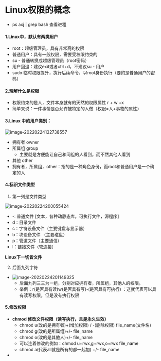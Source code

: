 # Linux权限的概念

* ps axj | grep bash 查看进程

#### 1.Linux中，默认有两类用户

* root：超级管理员，具有非常高的权限
* 普通用户：具有一般权限，需要受权限约束的
* su - 普通转换成超级管理员（root密码）
* 用户回退：建议exit或者ctrl+d，不建议su - 用户
* sudo 临时权限提升，执行后续命令，以root身份执行（要的是普通用户的密码）

#### 2.理解什么是权限

* 权限约束的是人，文件本身就有的天然的权限属性 r + w +x
* 简单来说：一件事情是否允许被特定的人做（权限=人+事物的属性）

#### 3.Linux 中的用户类别：

![image-20220224132738557](C:\Users\yangyr0206\AppData\Roaming\Typora\typora-user-images\image-20220224132738557.png)

* 拥有者 owner
* 所属组 group
  * 主要就是方便能让自己和同组的人看到，而不然其他人看到
* 其他 other
* 拥有者，所属组，other：指的是一种角色身份，而root和普通用户是一个确定的人

#### 4.标识文件类型

1. 第一列是文件类型

![image-20220224200055424](C:\Users\yangyr0206\AppData\Roaming\Typora\typora-user-images\image-20220224200055424.png)

* -: 普通文件 [文本，各种动静态库，可执行文件，源程序]
* d：目录文件
* c：字符设备文件（主要键盘与显示器）
* b：块设备文件 （主要磁盘）
* p：管道文件（主要通信）
* l：链接文件（软连接）

**Linux下一切皆文件**

2. 后面九列字符

* ![image-20220224201149325](C:\Users\yangyr0206\AppData\Roaming\Typora\typora-user-images\image-20220224201149325.png)
  * 后面九列三三为一组，分别对应拥有者，所属组，其他人的权限。
  * 举例：r(是否具有读)w(是否具有写)-(是否具有可执行) ：这就代表可以具有读写权限，但是没有执行权限

#### 5.修改权限

* **chmod 修改文件权限（读写执行，且是永久生效）**
  * chmod u(改的是拥有者)+(增加权限) /     -(删除权限)  file_name(文件名)
  * chmod g(改的是所属组)+/- file_name
  * chmod o(改的是其他人)+/-   file_name
  * 可以连着修改的例如：chmod u+rwx,g+rwx,o+rwx file_name
  * chmod a(代表all就是所有的都一起加) +/- file_name 
* 





